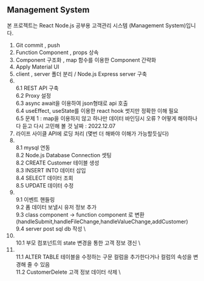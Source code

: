 ## Management  System
본 프로젝트는 React Node.js 공부용 고객관리 시스템 (Management System)입니다.

1. Git commit , push 
2. Function Component , props 상속 
3. Component 구조화 , map 함수를 이용한 Component 간략화 
4. Apply Material UI 
5. client , server 폴더 분리 / Node.js Express server 구축 
6. \
6.1 REST API 구축 \
6.2 Proxy 설정 \
6.3 async await을 이용하여 json형태로 api 호출 \
6.4 useEffect, useState를 이용한 react hook 썻지만 정확한 이해 필요 \
6.5 문제 1 : map을 이용하지 않고 하나만 데이터 바인딩시 오류 ? 어떻게 해야하나 다 듣고 다시 고민해 볼 것 날짜 : 2022.12.07 
7. 라이프 사이클 API에 로딩 처리 (몇번 더 해봐야 이해가 가능할듯싶다)
8. \
8.1 mysql 연동 \
8.2 Node.js Database Connection 셋팅 \
8.2 CREATE Customer 테이블 생성 \
8.3 INSERT INTO 데이터 삽입 \
8.4 SELECT 데이터 조회 \
8.5 UPDATE 데이터 수정 
9. \
9.1 이벤트 핸들링 \
9.2 폼 데이터 보낼시 유저 정보 추가 \
9.3 class component -> function component 로 변환 (handleSubmit,handleFileChange,handleValueChange,addCustomer) \
9.4 server post sql db 작성 \
10. \
10.1 부모 컴포넌트의 state 변경을 통한 고객 정보 갱신 \
11. \
11.1 ALTER TABLE 테이블을 수정하는 구문 컬럼을 추가한다거나 컬럼의 속성을 변경해 줄 수 있음 \
11.2 CustomerDelete 고객 정보 데이터 삭제 \









